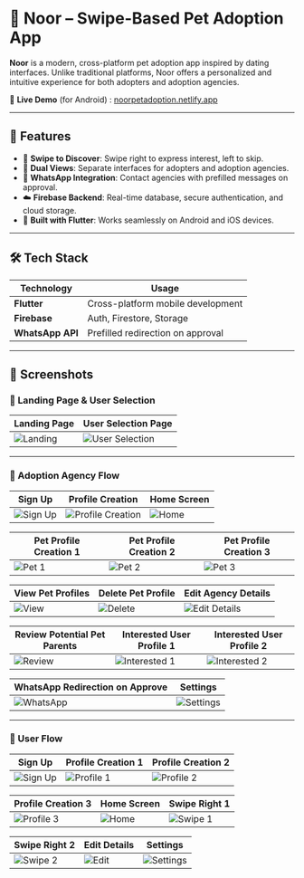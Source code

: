 # 🐾 Noor – Swipe-Based Pet Adoption App

**Noor** is a modern, cross-platform pet adoption app inspired by dating interfaces. Unlike traditional platforms, Noor offers a personalized and intuitive experience for both adopters and adoption agencies.

🔗 **Live Demo** (for Android) : [noorpetadoption.netlify.app](https://noorpetadoption.netlify.app/) 

---

## 🚀 Features

- 🎯 **Swipe to Discover**: Swipe right to express interest, left to skip.
- 🏢 **Dual Views**: Separate interfaces for adopters and adoption agencies.
- 💬 **WhatsApp Integration**: Contact agencies with prefilled messages on approval.
- ☁️ **Firebase Backend**: Real-time database, secure authentication, and cloud storage.
- 📱 **Built with Flutter**: Works seamlessly on Android and iOS devices.

---

## 🛠️ Tech Stack

| Technology     | Usage                             |
|----------------|-----------------------------------|
| **Flutter**    | Cross-platform mobile development |
| **Firebase**   | Auth, Firestore, Storage          |
| **WhatsApp API** | Prefilled redirection on approval |

---

## 📸 Screenshots

### 🚪 Landing Page & User Selection

| Landing Page | User Selection Page |
|--------------|---------------------|
| ![Landing](assets/landing-page.png) | ![User Selection](assets/user-selection.png) |

---

### 🏢 Adoption Agency Flow

| Sign Up | Profile Creation | Home Screen |
|---------|------------------|--------------|
| ![Sign Up](assets/agency-signup.png) | ![Profile Creation](assets/agency-profile-creation.png) | ![Home](assets/agency-home.png) |

| Pet Profile Creation 1 | Pet Profile Creation 2 | Pet Profile Creation 3 |
|------------------------|------------------------|------------------------|
| ![Pet 1](assets/pet-profile-creation-1.png) | ![Pet 2](assets/pet-profile-creation-2.png) | ![Pet 3](assets/pet-profile-creation-3.png) |

| View Pet Profiles | Delete Pet Profile | Edit Agency Details |
|-------------------|--------------------|----------------------|
| ![View](assets/view-pet-profiles.png) | ![Delete](assets/delete-pet-profile.png) | ![Edit Details](assets/edit-agency-details.png) |

| Review Potential Pet Parents | Interested User Profile 1 | Interested User Profile 2 |
|------------------------------|---------------------------|---------------------------|
| ![Review](assets/review-potential-parents.png) | ![Interested 1](assets/interested-user-profile-1.png) | ![Interested 2](assets/interested-user-profile-2.png) |

| WhatsApp Redirection on Approve | Settings |
|----------------------------------|----------|
| ![WhatsApp](assets/whatsapp-redirect.png) | ![Settings](assets/agency-settings.png) |

---

### 🙋 User Flow

| Sign Up | Profile Creation 1 | Profile Creation 2 |
|---------|---------------------|---------------------|
| ![Sign Up](assets/user-signup.png) | ![Profile 1](assets/user-profile-creation-1.png) | ![Profile 2](assets/user-profile-creation-2.png) |

| Profile Creation 3 | Home Screen | Swipe Right 1 |
|--------------------|-------------|----------------|
| ![Profile 3](assets/user-profile-creation-3.png) | ![Home](assets/user-home.png) | ![Swipe 1](assets/user-swipe-right-1.png) |

| Swipe Right 2 | Edit Details | Settings |
|---------------|--------------|----------|
| ![Swipe 2](assets/user-swipe-right-2.png) | ![Edit](assets/edit-user-details.png) | ![Settings](assets/user-settings.png) |
